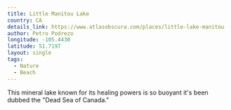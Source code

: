 ```yaml
---
title: Little Manitou Lake
country: CA
details_link: https://www.atlasobscura.com/places/little-lake-manitou
author: Petro Podrezo
longitude: -105.4430
latitude: 51.7197
layout: single
tags:
  - Nature
  - Beach
---
```

This mineral lake known for its healing powers is so buoyant it's been dubbed the "Dead Sea of Canada."